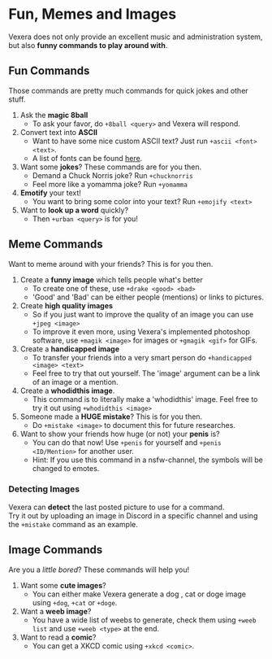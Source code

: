 # Fun, Memes and Images
Vexera does not only provide an excellent music and administration system, but also **funny commands to play around with**.

## Fun Commands

Those commands are pretty much commands for quick jokes and other stuff.

1. Ask the **magic 8ball**
    * To ask your favor, do `+8ball <query>` and Vexera will respond.
2. Convert text into **ASCII**
    * Want to have some nice custom ASCII text? Just run `+ascii <font> <text>`.
    * A list of fonts can be found [here](https://github.com/patorjk/figlet.js/tree/master/fonts).
3. Want some **jokes**? These commands are for you then.
    * Demand a Chuck Norris joke? Run `+chucknorris`
    * Feel more like a yomamma joke? Run `+yomamma`
4. **Emotify** your text!
    * You want to bring some color into your text? Run `+emojify <text>`
5. Want to **look up a word** quickly?
    * Then `+urban <query>` is for you!

## Meme Commands

Want to meme around with your friends? This is for you then.

1. Create a **funny image** which tells people what's better
    * To create one of these, use `+drake <good> <bad>`
    * 'Good' and 'Bad' can be either people (mentions) or links to pictures.
2. Create **high quality images**
    * So if you just want to improve the quality of an image you can use `+jpeg <image>`
    * To improve it even more, using Vexera's implemented photoshop software, use `+magik <image>` for images or `+gmagik <gif>` for GIFs.
3. Create a **handicapped image**
    * To transfer your friends into a very smart person do `+handicapped <image> <text>`
    * Feel free to try that out yourself. The 'image' argument can be a link of an image or a mention.
4. Create a **whodidthis image**.
    * This command is to literally make a 'whodidthis' image. Feel free to try it out using `+whodidthis <image>`
5. Someone made a **HUGE mistake**? This is for you then.
    * Do `+mistake <image>` to document this for future researches.
6. Want to show your friends how huge (or not) your **penis** is?
    * You can do that now! Use `+penis` for yourself and `+penis <ID/Mention>` for another user.
    * Hint: If you use this command in a nsfw-channel, the symbols will be changed to emotes.

### Detecting Images
Vexera can **detect** the last posted picture to use for a command.  
Try it out by uploading an image in Discord in a specific channel and using the `+mistake` command as an example.

## Image Commands

Are you a *little bored*? These commands will help you!

1. Want some **cute images**?
    * You can either make Vexera generate a dog , cat  or doge image using `+dog`, `+cat` or `+doge`.
2. Want a **weeb image**?
    * You have a wide list of weebs to generate, check them using `+weeb list` and use `+weeb <type>` at the end.
3. Want to read a **comic**?
    * You can get a XKCD comic using `+xkcd <comic>`.